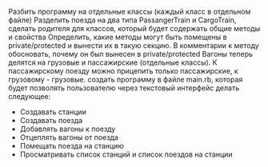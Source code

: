 Разбить программу на отдельные классы (каждый класс в отдельном файле)
Разделить поезда на два типа PassangerTrain и CargoTrain, сделать родителя для классов, который будет содержать общие методы и свойства
Определить, какие методы могут быть помещены в private/protected и вынести их в такую секцию. В комментарии к методу обосновать, почему он был вынесен в private/protected
Вагоны теперь делятся на грузовые и пассажирские (отдельные классы). К пассажирскому поезду можно прицепить только пассажирские, к грузовому - грузовые.
создать программу в файле main.rb, которая будет позволять пользователю через текстовый интерфейс делать следующее:
- Создавать станции
- Создавать поезда
- Добавлять вагоны к поезду
- Отцеплять вагоны от поезда
- Помещать поезда на станцию
- Просматривать список станций и список поездов на станции
